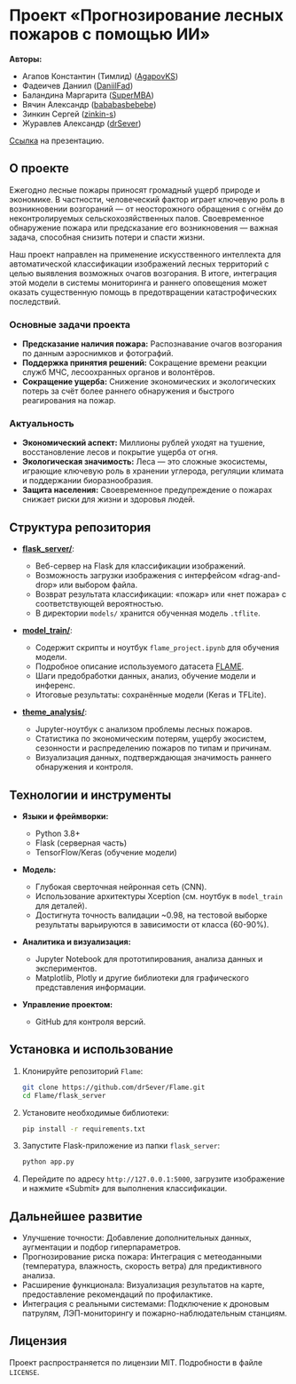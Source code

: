 # Проект «Прогнозирование лесных пожаров с помощью ИИ»

**Авторы:**  
- Агапов Константин (Тимлид) ([AgapovKS](https://github.com/AgapovKS))  
- Фадеичев Даниил ([DaniilFad](https://github.com/DaniilFad))  
- Баландина Маргарита ([SuperMBA](https://github.com/SuperMBA))
- Вячин Александр ([bababasbebebe](https://github.com/bababasbebebe))
- Зинкин Сергей ([zinkin-s](https://github.com/zinkin-s))
- Журавлев Александр ([drSever](https://github.com/drSever))

[Ссылка](https://docs.google.com/presentation/d/1HHL5szrB9goM9Vv4D6bgcSpYSFmz8XFH/edit?usp=drive_link&ouid=113726287654873658125&rtpof=true&sd=true) на презентацию.

## О проекте

Ежегодно лесные пожары приносят громадный ущерб природе и экономике. В частности, человеческий фактор играет ключевую роль в возникновении возгораний — от неосторожного обращения с огнём до неконтролируемых сельскохозяйственных палов. Своевременное обнаружение пожара или предсказание его возникновения — важная задача, способная снизить потери и спасти жизни.

Наш проект направлен на применение искусственного интеллекта для автоматической классификации изображений лесных территорий с целью выявления возможных очагов возгорания. В итоге, интеграция этой модели в системы мониторинга и раннего оповещения может оказать существенную помощь в предотвращении катастрофических последствий.

### Основные задачи проекта

- **Предсказание наличия пожара:** Распознавание очагов возгорания по данным аэроснимков и фотографий.
- **Поддержка принятия решений:** Сокращение времени реакции служб МЧС, лесоохранных органов и волонтёров.
- **Сокращение ущерба:** Снижение экономических и экологических потерь за счёт более раннего обнаружения и быстрого реагирования на пожар.

### Актуальность

- **Экономический аспект:** Миллионы рублей уходят на тушение, восстановление лесов и покрытие ущерба от огня.
- **Экологическая значимость:** Леса — это сложные экосистемы, играющие ключевую роль в хранении углерода, регуляции климата и поддержании биоразнообразия.
- **Защита населения:** Своевременное предупреждение о пожарах снижает риски для жизни и здоровья людей.

## Структура репозитория

- [**flask_server/**](./flask_server/):
  - Веб-сервер на Flask для классификации изображений.
  - Возможность загрузки изображения с интерфейсом «drag-and-drop» или выбором файла.
  - Возврат результата классификации: «пожар» или «нет пожара» с соответствующей вероятностью.
  - В директории `models/` хранится обученная модель `.tflite`.

- [**model_train/**](./model_train/):
  - Содержит скрипты и ноутбук `flame_project.ipynb` для обучения модели.
  - Подробное описание используемого датасета [FLAME](https://ieee-dataport.org/open-access/flame-dataset-aerial-imagery-pile-burn-detection-using-drones-uavs).
  - Шаги предобработки данных, анализ, обучение модели и инференс.
  - Итоговые результаты: сохранённые модели (Keras и TFLite).

- [**theme_analysis/**](./theme_analysis/):
  - Jupyter-ноутбук с анализом проблемы лесных пожаров.
  - Статистика по экономическим потерям, ущербу экосистем, сезонности и распределению пожаров по типам и причинам.
  - Визуализация данных, подтверждающая значимость раннего обнаружения и контроля.

## Технологии и инструменты

- **Языки и фреймворки:**  
  - Python 3.8+  
  - Flask (серверная часть)  
  - TensorFlow/Keras (обучение модели)
  
- **Модель:**  
  - Глубокая сверточная нейронная сеть (CNN).
  - Использование архитектуры Xception (см. ноутбук в `model_train` для деталей).
  - Достигнута точность валидации ~0.98, на тестовой выборке результаты варьируются в зависимости от класса (60-90%).

- **Аналитика и визуализация:**  
  - Jupyter Notebook для прототипирования, анализа данных и экспериментов.
  - Matplotlib, Plotly и другие библиотеки для графического представления информации.

- **Управление проектом:**  
  - GitHub для контроля версий.

## Установка и использование

1. Клонируйте репозиторий `Flame`:
   ```bash
   git clone https://github.com/drSever/Flame.git
   cd Flame/flask_server

2. Установите необходимые библиотеки:
   ```bash
   pip install -r requirements.txt
   
3. Запустите Flask-приложение из папки `flask_server`:
   ```bash
   python app.py

4. Перейдите по адресу `http://127.0.0.1:5000`, загрузите изображение и нажмите «Submit» для выполнения классификации.

## Дальнейшее развитие
- Улучшение точности: Добавление дополнительных данных, аугментации и подбор гиперпараметров.
- Прогнозирование риска пожара: Интеграция с метеоданными (температура, влажность, скорость ветра) для предиктивного анализа.
- Расширение функционала: Визуализация результатов на карте, предоставление рекомендаций по профилактике.
- Интеграция с реальными системами: Подключение к дроновым патрулям, ЛЭП-мониторингу и пожарно-наблюдательным станциям.

## Лицензия

Проект распространяется по лицензии MIT. Подробности в файле `LICENSE`.
   

